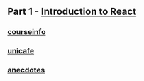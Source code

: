 ## Part 1 - [Introduction to React](https://fullstackopen.com/en/part1)

### [courseinfo](https://github.com/sehroz/full-stack-open-2020/tree/master/part-1/courseinfo)

### [unicafe](https://github.com/sehroz/full-stack-open-2020/tree/master/part-1/unicafe)

### [anecdotes](https://github.com/sehroz/full-stack-open-2020/tree/master/part-1/anecdotes)
